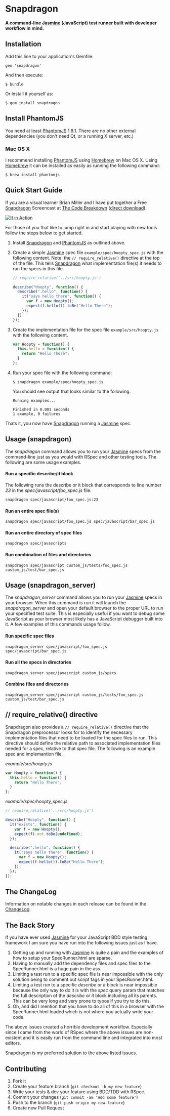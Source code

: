 # Snapdragon

**A command-line [Jasmine](http://pivotal.github.io/jasmine/) (JavaScript) test runner built with developer workflow in mind.**

## Installation

Add this line to your application's Gemfile:

    gem 'snapdragon'

And then execute:

    $ bundle

Or install it yourself as:

    $ gem install snapdragon

## Install PhantomJS

You need at least [PhantomJS](http://phantomjs.org) 1.8.1. There are no other
external dependencies (you don't need Qt, or a running X server, etc.)

### Mac OS X

I recommend installing [PhantomJS](http://phantomjs.org/) using
[Homebrew](http://mxcl.github.io/homebrew/) on Mac OS X. Using
[Homebrew](http://mxcl.github.io/homebrew/) it can be installed as easily as
running the following command:

    $ brew install phantomjs

## Quick Start Guide

If you are a visual learner Brian Miller and I have put together a Free
[Snapdragon](http://github.com/reachlocal/snapdragon) Screencast at [The Code
Breakdown](http://codebreakdown.com) ([direct
download](http://codebreakdown.com/screencasts/7/download)).

[![It in Action](http://media.codebreakdown.com/thumbnails/tcb-0007-thumbnail-400x225.png)](http://codebreakdown.com)

For those of you that like to jump right in and start playing with new tools
follow the steps below to get started.

1. Install [Snapdragon](http://github.com/reachlocal/snapdragon) and
   [PhantomJS](http://phantomjs.org/) as outlined above.

2. Create a simple [Jasmine](http://pivotal.github.io/jasmine/) spec file
   `example/spec/hoopty_spec.js` with the following content. Note: the
   `// require_relative()` directive at the top of the file. This tells
   [Snapdragon](http://github.com/reachlocal/snapdragon) what
   implementation file(s) it needs to run the specs in this file.

    ```javascript
    // require_relative('../src/hoopty.js')

    describe("Hoopty", function() {
      describe(".hello", function() {
        it("says hello there", function() {
          var f = new Hoopty();
          expect(f.hello()).toBe("Hello There");
        });
      });
    });
    ```

3. Create the implementation file for the spec file `example/src/hoopty.js`
   with the following content.

    ```javascript
    var Hoopty = function() {
      this.hello = function() {
        return "Hello There";
      }
    };
    ```

4. Run your spec file with the following command:

    ```text
    $ snapdragon example/spec/hoopty_spec.js
    ```

    You should see output that looks similar to the following.

    ```text
    Running examples...

    Finished in 0.001 seconds
    1 example, 0 failures
    ```

Thats it, you now have [Snapdragon](http://github.com/reachlocal/snapdragon)
running a [Jasmine](http://pivotal.github.io/jasmine/) spec.

## Usage (snapdragon)

The *snapdragon* command allows you to run your
[Jasmine](http://pivotal.github.io/jasmine/) specs from the command-line just
as you would with RSpec and other testing tools. The following are some usage
examples.

#### Run a specific describe/it block

The following runs the describe or it block that corresponds to line number
*23* in the *spec/javascript/foo_spec.js* file.

```
snapdragon spec/javascript/foo_spec.js:23
```

#### Run an entire spec file(s)

```
snapdragon spec/javascript/foo_spec.js spec/javascript/bar_spec.js
```

#### Run an entire directory of spec files

```
snapdragon spec/javascripts
```

#### Run combination of files and directories

```
snapdragon spec/javascript custom_js/tests/foo_spec.js custom_js/test/bar_spec.js
```

## Usage (snapdragon_server)

The *snapdragon_server* command allows you to run your
[Jasmine](http://pivotal.github.io/jasmine/) specs in your browser. When this
command is run it will launch the *snapdragon_server* and open your default
browser to the proper URL to run your specified test suite. This is especially
useful if you want to debug some JavaScript as your browser most likely has a
JavaScript debugger built into it. A few examples of this commands usage
follow.

#### Run specific spec files

```
snapdragon_server spec/javascript/foo_spec.js spec/javascript/bar_spec.js
```

#### Run all the specs in directories

```
snapdragon_server spec/javascript custom_js/specs
```

#### Combine files and directories

```
snapdragon_server spec/javascript custom_js/tests/foo_spec.js custom_js/test/bar_spec.js
```

## // require_relative() directive

Snapdragon also provides a `// require_relative()` directive that the
Snapdragon preprocessor looks for to identify the necessary implementation
files that need to be loaded for the spec files to run. This directive should
define the relative path to associated implementation files needed for a spec,
relative to that spec file. The following is an example spec and implemantion
file.

*example/src/hoopty.js*

```javascript
var Hoopty = function() {
  this.hello = function() {
    return "Hello There";
  }
};
```

*example/spec/hoopty_spec.js*

```javascript
// require_relative('../src/hoopty.js')

describe("Hoopty", function() {
  it("exists", function() {
    var f = new Hoopty();
    expect(f).not.toBe(undefined);
  });

  describe(".hello", function() {
    it("says hello there", function() {
      var f = new Hoopty();
      expect(f.hello()).toBe("Hello There");
    });
  });
});

```

## The ChangeLog

Information on notable changes in each release can be found in the
[ChangeLog](http://github.com/reachlocal/snapdragon/blob/master/ChangeLog.markdown).

## The Back Story

If you have ever used [Jasmine](http://pivotal.github.io/jasmine/) for your
JavaScript BDD style testing framework I am sure you have run into the
following issues just as I have.

1. Getting up and running with [Jasmine](http://pivotal.github.io/jasmine/) is
   quite a pain and the examples of how to setup your SpecRunner.html are
   sparse.
2. Having to manually add the dependency files and spec files to the
   SpecRunner.html is a huge pain in the ass.
3. Limiting a test run to a specific spec file is near impossible with the
   only solution being to comment out script tags in your SpecRunner.html.
4. Limiting a test run to a specific *describe* or *it* block is near
   impossible because the only way to do it is with the *spec* query param that
   matches the full description of the *describe* or *it* block including all
   its parents. This can be very long and very prone to typos if you try to
   do this.
5. Oh, and did I mention that you have to do all of this in a browser with the
   SpecRunner.html loaded which is not where you actually write your code.

The above issues created a horrible development workflow. Especially
since I came from the world of RSpec where the above issues are non-existent
and it is easily run from the command line and integrated into most editors.

Snapdragon is my preferred solution to the above listed issues.

## Contributing

1. Fork it
2. Create your feature branch (`git checkout -b my-new-feature`)
3. Write your tests & dev your feature using BDD/TDD with RSpec.
4. Commit your changes (`git commit -am 'Add some feature'`)
5. Push to the branch (`git push origin my-new-feature`)
6. Create new Pull Request
